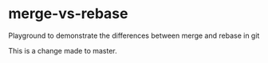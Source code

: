 # merge-vs-rebase

Playground to demonstrate the differences between merge and rebase in git

This is a change made to master.
